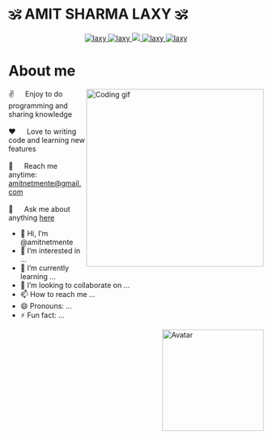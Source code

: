 🕉 AMIT SHARMA LAXY 🕉
======================

<p align="center">
 <a href="" target="blank">
  <img src="https://img.shields.io/badge/Website-DC143C?style=for-the-badge&logo=medium&logoColor=white" alt="laxy" />
 </a>
 <a href="https://linkedin.com/in/al-siam" target="_blank">
  <img src="https://img.shields.io/badge/LinkedIn-0077B5?style=for-the-badge&logo=linkedin&logoColor=white" alt="laxy"/>
 </a>
 <a href="" target="_blank">
  <img src="https://img.shields.io/badge/Twitter-1DA1F2?style=for-the-badge&logo=twitter&logoColor=white" />
 </a>
 <a href="" target="_blank">
  <img src="https://img.shields.io/badge/Instagram-fe4164?style=for-the-badge&logo=instagram&logoColor=white" alt="laxy" />
 </a> 
 <a href="" target="_blank">
  <img src="https://img.shields.io/badge/Facebook-20BEFF?&style=for-the-badge&logo=facebook&logoColor=white" alt="laxy"  />
  </a> 
</p>

<!-- About Section -->
 # About me
 
<p>
 <img align="right" width="350" src="/assets/programmer.gif" alt="Coding gif" />
  
 ✌️ &emsp; Enjoy to do programming and sharing knowledge <br/><br/>
 ❤️ &emsp; Love to writing code and learning new features<br/><br/>
 📧 &emsp; Reach me anytime: amitnetmente@gmail.com<br/><br/>
 💬 &emsp; Ask me about anything [here]([https://github.com/alsiam/alsiam/issues](https://github.com/amitnetmente/Test-Repo/issues))
</p>



- 👋 Hi, I’m @amitnetmente
- 👀 I’m interested in ...
- 🌱 I’m currently learning ...
- 💞️ I’m looking to collaborate on ...
- 📫 How to reach me ...
- 😄 Pronouns: ...
- ⚡ Fun fact: ...
<p>
  <img align="right" src="https://pbs.twimg.com/media/EbbgbkdU0AEJ6Yd.jpg" alt="Avatar" style="width:200px">
</p>
<!---
amitnetmente/amitnetmente is a ✨ special ✨ repository because its `README.md` (this file) appears on your GitHub profile.
You can click the Preview link to take a look at your changes.
--->
